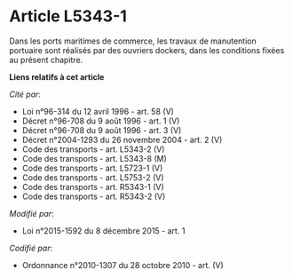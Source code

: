 # Article L5343-1

Dans les ports maritimes de commerce, les travaux de manutention portuaire sont réalisés par des ouvriers dockers, dans les
conditions fixées au présent chapitre.

**Liens relatifs à cet article**

_Cité par_:

  - Loi n°96-314 du 12 avril 1996 - art. 58 (V)
  - Décret n°96-708 du 9 août 1996 - art. 1 (V)
  - Décret n°96-708 du 9 août 1996 - art. 3 (V)
  - Décret n°2004-1293 du 26 novembre 2004 - art. 2 (V)
  - Code des transports - art. L5343-2 (V)
  - Code des transports - art. L5343-8 (M)
  - Code des transports - art. L5723-1 (V)
  - Code des transports - art. L5753-2 (V)
  - Code des transports - art. R5343-1 (V)
  - Code des transports - art. R5343-2 (V)

_Modifié par_:

  - Loi n°2015-1592 du 8 décembre 2015 - art. 1

_Codifié par_:

  - Ordonnance n°2010-1307 du 28 octobre 2010 - art. (V)
